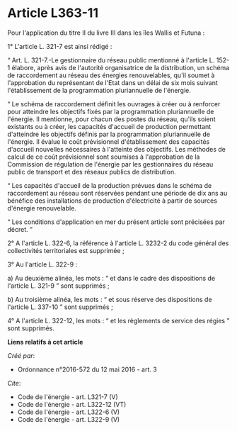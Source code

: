 # Article L363-11

Pour l'application du titre II du livre III dans les îles Wallis et Futuna : 

1° L'article L. 321-7 est ainsi rédigé : 

“ Art. L. 321-7.-Le gestionnaire du réseau public mentionné à l'article L. 152-1 élabore, après avis de l'autorité
organisatrice de la distribution, un schéma de raccordement au réseau des énergies renouvelables, qu'il soumet à
l'approbation du représentant de l'Etat dans un délai de six mois suivant l'établissement de la programmation pluriannuelle
de l'énergie. 

“ Le schéma de raccordement définit les ouvrages à créer ou à renforcer pour atteindre les objectifs fixés par la
programmation pluriannuelle de l'énergie. Il mentionne, pour chacun des postes du réseau, qu'ils soient existants ou à créer,
les capacités d'accueil de production permettant d'atteindre les objectifs définis par la programmation pluriannuelle de
l'énergie. Il évalue le coût prévisionnel d'établissement des capacités d'accueil nouvelles nécessaires à l'atteinte des
objectifs. Les méthodes de calcul de ce coût prévisionnel sont soumises à l'approbation de la Commission de régulation de
l'énergie par les gestionnaires du réseau public de transport et des réseaux publics de distribution. 

“ Les capacités d'accueil de la production prévues dans le schéma de raccordement au réseau sont réservées pendant une
période de dix ans au bénéfice des installations de production d'électricité à partir de sources d'énergie renouvelable. 

“ Les conditions d'application en mer du présent article sont précisées par décret. ” 

2° A l'article L. 322-6, la référence à l'article L. 3232-2 du code général des collectivités territoriales est supprimée ; 

3° Au l'article L. 322-9 : 

a) Au deuxième alinéa, les mots : “ et dans le cadre des dispositions de l'article L. 321-9 ” sont supprimés ; 

b) Au troisième alinéa, les mots : “ et sous réserve des dispositions de l'article L. 337-10 ” sont supprimés ; 

4° A l'article L. 322-12, les mots : “ et les règlements de service des régies ” sont supprimés.

**Liens relatifs à cet article**

_Créé par_:

  - Ordonnance n°2016-572 du 12 mai 2016 - art. 3

_Cite_:

  - Code de l'énergie - art. L321-7 (V)
  - Code de l'énergie - art. L322-12 (VT)
  - Code de l'énergie - art. L322-6 (V)
  - Code de l'énergie - art. L322-9 (V)
